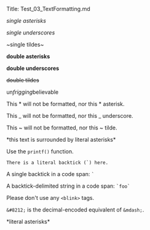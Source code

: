 ﻿Title: Test_03_TextFormatting.md

*single asterisks*

_single underscores_

~single tildes~

**double asterisks**

__double underscores__

~~double tildes~~

un*frigging*believable

This * will not be formatted, nor this * asterisk.

This _ will not be formatted, nor this _ underscore.

This ~ will not be formatted, nor this ~ tilde.

\*this text is surrounded by literal asterisks\*

Use the `printf()` function.

``There is a literal backtick (`) here.``

A single backtick in a code span: `` ` ``

A backtick-delimited string in a code span: `` `foo` ``

Please don't use any `<blink>` tags.

`&#8212;` is the decimal-encoded equivalent of `&mdash;`.

\*literal asterisks\*